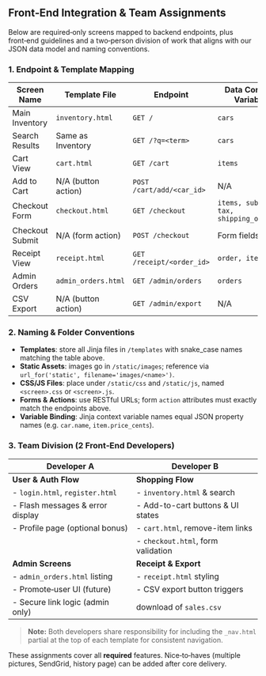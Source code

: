 ## Front‑End Integration & Team Assignments

Below are required‑only screens mapped to backend endpoints, plus front‑end guidelines and a two‑person division of work that aligns with our JSON data model and naming conventions.

### 1. Endpoint & Template Mapping
| Screen Name        | Template File       | Endpoint                         | Data Context Variable |
|--------------------|---------------------|----------------------------------|-----------------------|
| Main Inventory     | `inventory.html`    | `GET /`                          | `cars`                |
| Search Results     | Same as Inventory   | `GET /?q=<term>`                 | `cars`                |
| Cart View          | `cart.html`         | `GET /cart`                      | `items`               |
| Add to Cart        | N/A (button action) | `POST /cart/add/<car_id>`        | N/A                   |
| Checkout Form      | `checkout.html`     | `GET /checkout`                  | `items, subtotal, tax, shipping_options` |
| Checkout Submit    | N/A (form action)   | `POST /checkout`                 | Form fields           |
| Receipt View       | `receipt.html`      | `GET /receipt/<order_id>`        | `order, items`        |
| Admin Orders       | `admin_orders.html` | `GET /admin/orders`              | `orders`              |
| CSV Export         | N/A (button action) | `GET /admin/export`              | N/A                   |

### 2. Naming & Folder Conventions
- **Templates**: store all Jinja files in `/templates` with snake_case names matching the table above.
- **Static Assets**: images go in `/static/images`; reference via `url_for('static', filename='images/<name>')`.
- **CSS/JS Files**: place under `/static/css` and `/static/js`, named `<screen>.css` or `<screen>.js`.
- **Forms & Actions**: use RESTful URLs; form `action` attributes must exactly match the endpoints above.
- **Variable Binding**: Jinja context variable names equal JSON property names (e.g. `car.name`, `item.price_cents`).

### 3. Team Division (2 Front‑End Developers)

| Developer A                        | Developer B                         |
|------------------------------------|-------------------------------------|
| **User & Auth Flow**               | **Shopping Flow**                   |
| - `login.html`, `register.html`    | - `inventory.html` & search         |
| - Flash messages & error display   | - Add-to-cart buttons & UI states   |
| - Profile page (optional bonus)    | - `cart.html`, remove-item links    |
|                                    | - `checkout.html`, form validation  |
| **Admin Screens**                  | **Receipt & Export**                |
| - `admin_orders.html` listing      | - `receipt.html` styling            |
| - Promote‑user UI (future)         | - CSV export button triggers        |
| - Secure link logic (admin only)   |   download of `sales.csv`           |

> **Note:** Both developers share responsibility for including the `_nav.html` partial at the top of each template for consistent navigation.

These assignments cover all **required** features. Nice‑to‑haves (multiple pictures, SendGrid, history page) can be added after core delivery.

